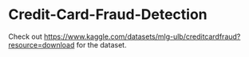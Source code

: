 # Credit-Card-Fraud-Detection

Check out https://www.kaggle.com/datasets/mlg-ulb/creditcardfraud?resource=download for the dataset.
